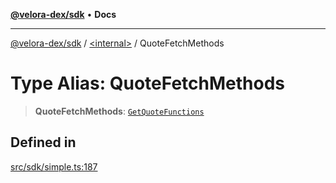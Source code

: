 [**@velora-dex/sdk**](../../README.md) • **Docs**

***

[@velora-dex/sdk](../../globals.md) / [\<internal\>](../README.md) / QuoteFetchMethods

# Type Alias: QuoteFetchMethods

> **QuoteFetchMethods**: [`GetQuoteFunctions`](../../type-aliases/GetQuoteFunctions.md)

## Defined in

[src/sdk/simple.ts:187](https://github.com/VeloraDEX/paraswap-sdk/blob/feat/velora/src/sdk/simple.ts#L187)
